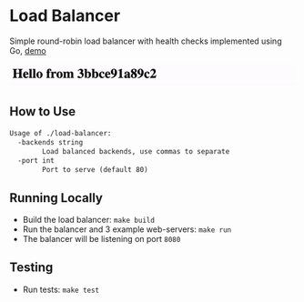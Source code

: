 # Load Balancer 
Simple round-robin load balancer with health checks implemented using Go, [demo](https://load-balancer.martishin.com/)  

<img src="https://github.com/martishin/load-balancer/blob/main/demo.gif" width="600"/>

## How to Use
```
Usage of ./load-balancer:
  -backends string
        Load balanced backends, use commas to separate
  -port int
        Port to serve (default 80)
```

## Running Locally
* Build the load balancer: `make build`
* Run the balancer and 3 example web-servers: `make run`
* The balancer will be listening on port `8080`

## Testing
* Run tests: `make test`
